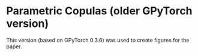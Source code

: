 # Parametric Copulas (older GPyTorch version)

This version (based on GPyTorch 0.3.6) was used to create figures for the paper.
